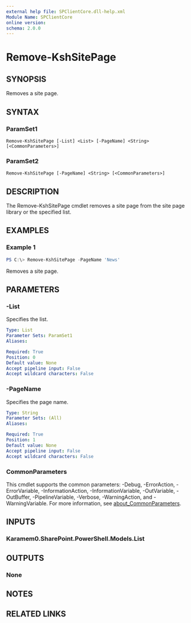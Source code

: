 ```yaml
---
external help file: SPClientCore.dll-help.xml
Module Name: SPClientCore
online version:
schema: 2.0.0
---
```


# Remove-KshSitePage

## SYNOPSIS
Removes a site page.

## SYNTAX

### ParamSet1
```
Remove-KshSitePage [-List] <List> [-PageName] <String> [<CommonParameters>]
```

### ParamSet2
```
Remove-KshSitePage [-PageName] <String> [<CommonParameters>]
```

## DESCRIPTION
The Remove-KshSitePage cmdlet removes a site page from the site page library or the specified list.

## EXAMPLES

### Example 1
```powershell
PS C:\> Remove-KshSitePage -PageName 'News'
```

Removes a site page.

## PARAMETERS

### -List
Specifies the list.

```yaml
Type: List
Parameter Sets: ParamSet1
Aliases:

Required: True
Position: 0
Default value: None
Accept pipeline input: False
Accept wildcard characters: False
```

### -PageName
Specifies the page name.

```yaml
Type: String
Parameter Sets: (All)
Aliases:

Required: True
Position: 1
Default value: None
Accept pipeline input: False
Accept wildcard characters: False
```

### CommonParameters
This cmdlet supports the common parameters: -Debug, -ErrorAction, -ErrorVariable, -InformationAction, -InformationVariable, -OutVariable, -OutBuffer, -PipelineVariable, -Verbose, -WarningAction, and -WarningVariable. For more information, see [about_CommonParameters](http://go.microsoft.com/fwlink/?LinkID=113216).

## INPUTS

### Karamem0.SharePoint.PowerShell.Models.List

## OUTPUTS

### None

## NOTES

## RELATED LINKS
